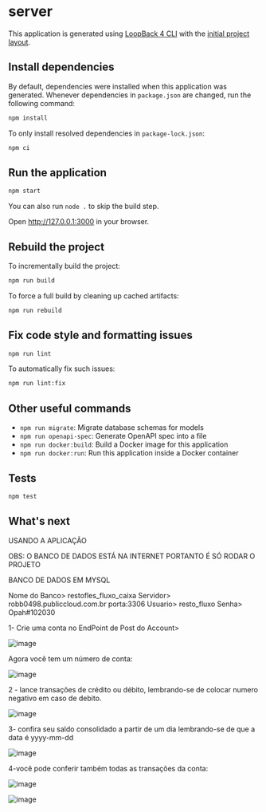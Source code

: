 # server

This application is generated using [LoopBack 4 CLI](https://loopback.io/doc/en/lb4/Command-line-interface.html) with the
[initial project layout](https://loopback.io/doc/en/lb4/Loopback-application-layout.html).

## Install dependencies

By default, dependencies were installed when this application was generated.
Whenever dependencies in `package.json` are changed, run the following command:

```sh
npm install
```

To only install resolved dependencies in `package-lock.json`:

```sh
npm ci
```

## Run the application

```sh
npm start
```

You can also run `node .` to skip the build step.

Open http://127.0.0.1:3000 in your browser.

## Rebuild the project

To incrementally build the project:

```sh
npm run build
```

To force a full build by cleaning up cached artifacts:

```sh
npm run rebuild
```

## Fix code style and formatting issues

```sh
npm run lint
```

To automatically fix such issues:

```sh
npm run lint:fix
```

## Other useful commands

- `npm run migrate`: Migrate database schemas for models
- `npm run openapi-spec`: Generate OpenAPI spec into a file
- `npm run docker:build`: Build a Docker image for this application
- `npm run docker:run`: Run this application inside a Docker container

## Tests

```sh
npm test
```

## What's next

USANDO A APLICAÇÃO

OBS: O BANCO DE DADOS ESTÁ NA INTERNET PORTANTO É SÓ RODAR O PROJETO

BANCO DE DADOS EM MYSQL

Nome do Banco> restofles_fluxo_caixa
Servidor> robb0498.publiccloud.com.br
porta:3306
Usuario> resto_fluxo
Senha> Opah#102030


1- Crie uma conta no EndPoint de Post do Account>

![image](https://github.com/restofles/fluxodecaixa/assets/13588921/a0f671ac-ec18-4946-849b-a83b981ca515)

Agora você tem um número de conta:

![image](https://github.com/restofles/fluxodecaixa/assets/13588921/bccfc250-bc49-4e66-8bc8-ba3835b72ab1)

2 - lance transações de crédito ou débito, lembrando-se de colocar numero negativo em caso de debito.

![image](https://github.com/restofles/fluxodecaixa/assets/13588921/89578843-1bfb-43b8-9fa6-85fc0de01bc2)

3- confira seu saldo consolidado a partir de um dia lembrando-se de que a data é yyyy-mm-dd

![image](https://github.com/restofles/fluxodecaixa/assets/13588921/05a725d9-b22a-4929-9c81-a1e3bdba7beb)

4-você pode conferir também todas as transações da conta:

![image](https://github.com/restofles/fluxodecaixa/assets/13588921/5ebd6778-8a0e-4389-b261-55b129080efc)

![image](https://github.com/restofles/fluxodecaixa/assets/13588921/c46114a5-74ba-4b8b-b248-fd22f6f7dec1)




